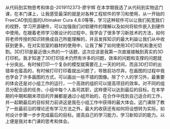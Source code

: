从代码到实物思考和体会-2019112373-廖宇辉
在本学期我选了从代码到实物这门课，在本门课上，让我感受最深的就是对各种工程软件的学习和使用，从一开始的FreeCAD到后面的Ultimaker Cura 4.8.0等等，学习这种软件可以让我们拓宽我们的视野，学习开源硬件，可以加强我们对软硬件的理解以及如何将软件嵌入到硬件中使用。在跟着老师学习做设计的过程中，我学会了很多学习新技术的方法，如何将老师传授的知识转换成自己所能理解的，并且发挥知识的最大利益让我们从中收获到更多。在对实验室的器材的使用中，让我了解了如何使用3D打印机和激光切割。3D打印是最近很火热的一个话题，这次应该是我第一次直接接触到真实的3D打印机，我才知道了3D打印技术仍然有许多的问题，效率的问题和支撑的问题就十分突出。有时候打印一个复杂的模型就需要花上一天的时间，而且3D打印的出错率也蛮高的，有时候打印打印着就出问题了，导致前功尽弃。在画图的过程中我也学会了许多画图的方式，可以画出一些不错的图像。除了个人的学习外，最重要的体会还是对小组工作的运行，一个高效的组织可以提高项目的效率。对不同的组员分配合适的任务，小组中每个人各司其职，这样便可以达到最后的目标。在本学期的中期和期末项目的开展都是通过小组开始的，在合作中找到自己适合的工作，并一起朝最后的目标努力前讲这是我在小组工作中获得的最大体会。这门课除了教了一些最前沿的理论还有学习方法之外，最大的收获还有如何将设想转为实际，如何设计步骤一步步完成最后的目标。提高自己的学习能力，学习新知识的能力。以上便是我对本门课的思考和体会。
